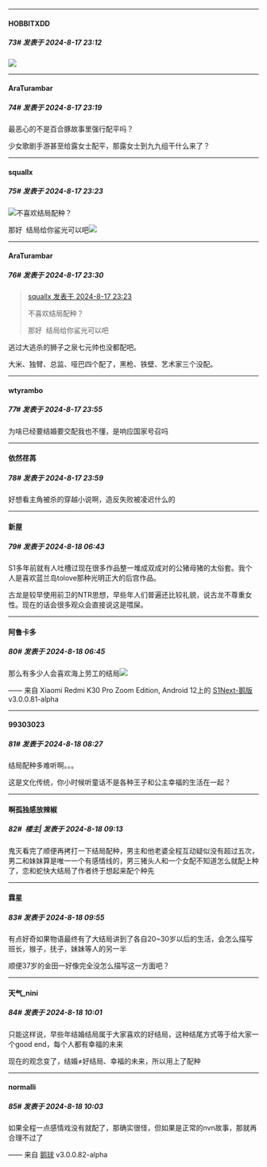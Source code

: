 ﻿
*****

####  HOBBITXDD  
##### 73#       发表于 2024-8-17 23:12

<img src="https://p.sda1.dev/19/e716be4b04dc99429dd929257967f6a0/image.jpg" referrerpolicy="no-referrer">


*****

####  AraTurambar  
##### 74#       发表于 2024-8-17 23:19

最恶心的不是百合豚故事里强行配平吗？

少女歌剧手游甚至给露女士配平，那露女士到九九组干什么来了？


*****

####  squallx  
##### 75#       发表于 2024-8-17 23:23

<img src="https://static.saraba1st.com/image/smiley/face2017/037.png" referrerpolicy="no-referrer">不喜欢结局配种？

那好  结局给你鲨光可以吧<img src="https://static.saraba1st.com/image/smiley/face2017/086.png" referrerpolicy="no-referrer">


*****

####  AraTurambar  
##### 76#       发表于 2024-8-17 23:30

<blockquote><a href="httphttps://bbs.saraba1st.com/2b/forum.php?mod=redirect&amp;goto=findpost&amp;pid=65926348&amp;ptid=2194735" target="_blank">squallx 发表于 2024-8-17 23:23</a>

不喜欢结局配种？

那好  结局给你鲨光可以吧</blockquote>
逃过大逃杀的狮子之泉七元帅也没都配吧。

大米、独臂、总监、哑巴四个配了，黑枪、铁壁、艺术家三个没配。


*****

####  wtyrambo  
##### 77#       发表于 2024-8-17 23:55

为啥已经要结婚要交配我也不懂，是响应国家号召吗


*****

####  依然荏苒  
##### 78#       发表于 2024-8-17 23:59

好想看主角被杀的穿越小说啊，造反失败被凌迟什么的


*****

####  新屋  
##### 79#       发表于 2024-8-18 06:43

S1多年前就有人吐槽过现在很多作品整一堆成双成对的公猪母猪的太俗套。我个人是喜欢蓝兰岛tolove那种光明正大的后宫作品。

古龙是较早使用前卫的NTR思想，早些年人们普遍还比较礼貌，说古龙不尊重女性。现在的话会很多观众会直接说这是喂屎。

*****

####  阿鲁卡多  
##### 80#       发表于 2024-8-18 06:45

那么有多少人会喜欢海上劳工的结局<img src="https://static.saraba1st.com/image/smiley/face2017/009.gif" referrerpolicy="no-referrer">

—— 来自 Xiaomi Redmi K30 Pro Zoom Edition, Android 12上的 [S1Next-鹅版](https://github.com/ykrank/S1-Next/releases) v3.0.0.81-alpha


*****

####  99303023  
##### 81#       发表于 2024-8-18 08:27

结局配种多难听啊。。。

这是文化传统，你小时候听童话不是各种王子和公主幸福的生活在一起？


*****

####  啊孤独感放辣椒  
##### 82#         楼主| 发表于 2024-8-18 09:13

鬼灭看完了顺便再拷打一下结局配种，男主和他老婆全程互动疑似没有超过五次，男二和妹妹算是唯一一个有感情线的，男三猪头人和一个女配不知道怎么就配上种了，恋和蛇快大结局了作者终于想起来配个种先


*****

####  霖星  
##### 83#       发表于 2024-8-18 09:55

有点好奇如果物语最终有了大结局讲到了各自20~30岁以后的生活，会怎么描写班长，猴子，抚子，妹妹等人的另一半

顺便37岁的金田一好像完全没怎么描写这一方面吧？


*****

####  天气_nini  
##### 84#       发表于 2024-8-18 10:01

只能这样说，早些年结婚结局属于大家喜欢的好结局，这种结尾方式等于给大家一个good end，每个人都有幸福的未来

现在的观念变了，结婚≠好结局、幸福的未来，所以用上了配种

*****

####  normalli  
##### 85#       发表于 2024-8-18 10:03

如果全程一点感情戏没有就配了，那确实很怪，但如果是正常的nvn故事，那就再合理不过了

—— 来自 [鹅球](https://www.pgyer.com/xfPejhuq) v3.0.0.82-alpha

